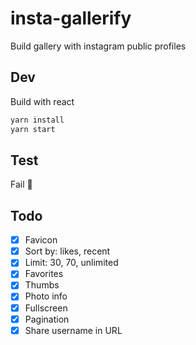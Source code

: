 # insta-gallerify

Build gallery with instagram public profiles

## Dev

Build with react

```bash
yarn install
yarn start
```

## Test

Fail :see_no_evil:

## Todo

- [x] Favicon
- [x] Sort by: likes, recent
- [x] Limit: 30, 70, unlimited
- [x] Favorites
- [x] Thumbs
- [x] Photo info
- [x] Fullscreen
- [x] Pagination
- [x] Share username in URL
